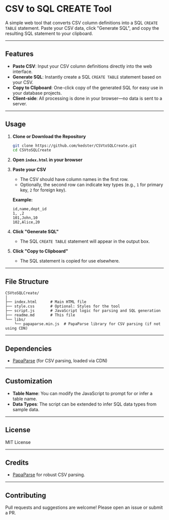 # CSV to SQL CREATE Tool

A simple web tool that converts CSV column definitions into a SQL `CREATE TABLE` statement. Paste your CSV data, click "Generate SQL", and copy the resulting SQL statement to your clipboard.

---

## Features

- **Paste CSV**: Input your CSV column definitions directly into the web interface.
- **Generate SQL**: Instantly create a SQL `CREATE TABLE` statement based on your CSV.
- **Copy to Clipboard**: One-click copy of the generated SQL for easy use in your database projects.
- **Client-side**: All processing is done in your browser—no data is sent to a server.

---

## Usage

1. **Clone or Download the Repository**
   ```sh
   git clone https://github.com/kedster/CSVtoSQLCreate.git
   cd CSVtoSQLCreate
   ```

2. **Open `index.html` in your browser**

3. **Paste your CSV**
   - The CSV should have column names in the first row.
   - Optionally, the second row can indicate key types (e.g., `1` for primary key, `2` for foreign key).

   **Example:**
   ```
   id,name,dept_id
   1, ,2
   101,John,10
   102,Alice,20
   ```

4. **Click "Generate SQL"**
   - The SQL `CREATE TABLE` statement will appear in the output box.

5. **Click "Copy to Clipboard"**
   - The SQL statement is copied for use elsewhere.

---

## File Structure

```
CSVtoSQLCreate/
│
├── index.html      # Main HTML file
├── style.css       # Optional: Styles for the tool
├── script.js       # JavaScript logic for parsing and SQL generation
├── readme.md       # This file
└── libs/
    └── papaparse.min.js  # PapaParse library for CSV parsing (if not using CDN)
```

---

## Dependencies

- [PapaParse](https://www.papaparse.com/) (for CSV parsing, loaded via CDN)

---

## Customization

- **Table Name**: You can modify the JavaScript to prompt for or infer a table name.
- **Data Types**: The script can be extended to infer SQL data types from sample data.

---

## License

MIT License

---

## Credits

- [PapaParse](https://www.papaparse.com/) for robust CSV parsing.

---

## Contributing

Pull requests and suggestions are welcome! Please open an issue or submit a PR.
